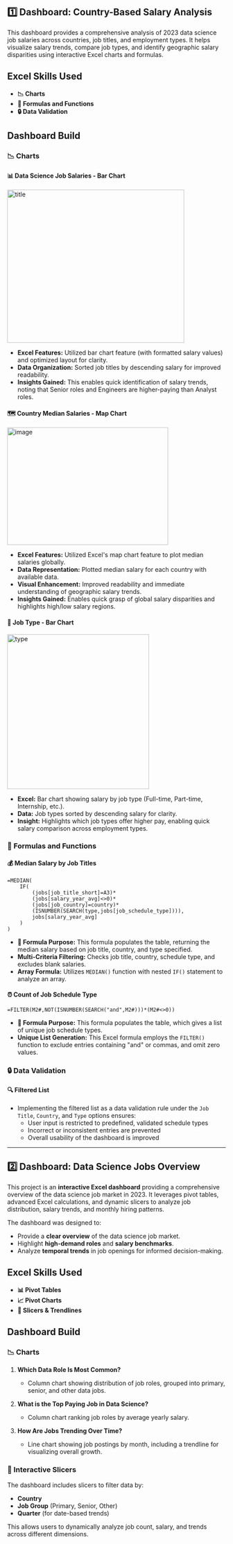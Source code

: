 ## 1️⃣ Dashboard: Country-Based Salary Analysis

This dashboard provides a comprehensive analysis of 2023 data science job salaries across countries, job titles, and employment types. It helps visualize salary trends, compare job types, and identify geographic salary disparities using interactive Excel charts and formulas.

## Excel Skills Used

- **📉 Charts**
- **🧮 Formulas and Functions**
- **🔒 Data Validation**

## Dashboard Build

### 📉 Charts

#### 📊 Data Science Job Salaries - Bar Chart
<img width="408" height="353" alt="title" src="https://github.com/user-attachments/assets/ed74e007-8334-40ea-b967-b3fdf274ecb2" />  

- **Excel Features:** Utilized bar chart feature (with formatted salary values) and optimized layout for clarity.
- **Data Organization:** Sorted job titles by descending salary for improved readability.
- **Insights Gained:** This enables quick identification of salary trends, noting that Senior roles and Engineers are higher-paying than Analyst roles.

#### 🗺️ Country Median Salaries - Map Chart
<img width="371" height="271" alt="image" src="https://github.com/user-attachments/assets/7a768ece-fedc-43a6-854a-48103479d133" />  

- **Excel Features:** Utilized Excel's map chart feature to plot median salaries globally.
- **Data Representation:** Plotted median salary for each country with available data.
- **Visual Enhancement:** Improved readability and immediate understanding of geographic salary trends.
- **Insights Gained:** Enables quick grasp of global salary disparities and highlights high/low salary regions.

#### 💼 Job Type - Bar Chart
<img width="327" height="357" alt="type" src="https://github.com/user-attachments/assets/0d533106-f3ca-46d8-9581-4034db268e53" />  

- **Excel:** Bar chart showing salary by job type (Full-time, Part-time, Internship, etc.).  
- **Data:** Job types sorted by descending salary for clarity.  
- **Insight:** Highlights which job types offer higher pay, enabling quick salary comparison across employment types.

### 🧮 Formulas and Functions

#### 💰 Median Salary by Job Titles

```
=MEDIAN(
    IF(
        (jobs[job_title_short]=A3)*
        (jobs[salary_year_avg]<>0)*
        (jobs[job_country]=country)*
        (ISNUMBER(SEARCH(type,jobs[job_schedule_type]))),
        jobs[salary_year_avg]
    )
)

```

- **🔢 Formula Purpose:** This formula populates the table, returning the median salary based on job title, country, and type specified.
- **Multi-Criteria Filtering:** Checks job title, country, schedule type, and excludes blank salaries.
- **Array Formula:** Utilizes `MEDIAN()` function with nested `IF()` statement to analyze an array.
  

#### ⏰ Count of Job Schedule Type

```
=FILTER(M2#,NOT(ISNUMBER(SEARCH("and",M2#)))*(M2#<>0))
```
- **🔢 Formula Purpose:** This formula populates the table, which gives a list of unique job schedule types.
- **Unique List Generation:** This Excel formula employs the `FILTER()` function to exclude entries containing "and" or commas, and omit zero values.
  

### 🔒 Data Validation

#### 🔍 Filtered List

- Implementing the filtered list as a data validation rule under the `Job Title`, `Country`, and `Type` options ensures:
    - User input is restricted to predefined, validated schedule types
    - Incorrect or inconsistent entries are prevented
    - Overall usability of the dashboard is improved

---

## 2️⃣ Dashboard: Data Science Jobs Overview

This project is an **interactive Excel dashboard** providing a comprehensive overview of the data science job market in 2023. It leverages pivot tables, advanced Excel calculations, and dynamic slicers to analyze job distribution, salary trends, and monthly hiring patterns.

The dashboard was designed to:
- Provide a **clear overview** of the data science job market.  
- Highlight **high-demand roles** and **salary benchmarks**.  
- Analyze **temporal trends** in job openings for informed decision-making.

## Excel Skills Used

- **📊 Pivot Tables**
- **📈 Pivot Charts**
- **🔘 Slicers & Trendlines**

## Dashboard Build

### 📉 Charts

1. **Which Data Role Is Most Common?**  
   - Column chart showing distribution of job roles, grouped into primary, senior, and other data jobs.

2. **What is the Top Paying Job in Data Science?**  
   - Column chart ranking job roles by average yearly salary.

3. **How Are Jobs Trending Over Time?**  
   - Line chart showing job postings by month, including a trendline for visualizing overall growth.

### 🔄 Interactive Slicers

The dashboard includes slicers to filter data by:
- **Country**  
- **Job Group** (Primary, Senior, Other)  
- **Quarter** (for date-based trends)  

This allows users to dynamically analyze job count, salary, and trends across different dimensions.
